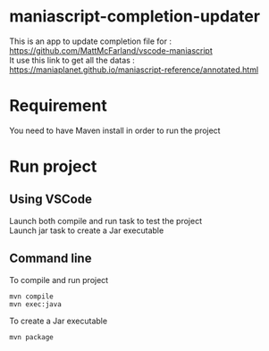 # maniascript-completion-updater
This is an app to update completion file for : https://github.com/MattMcFarland/vscode-maniascript  
It use this link to get all the datas : https://maniaplanet.github.io/maniascript-reference/annotated.html

# Requirement
You need to have Maven install in order to run the project

# Run project
## Using VSCode
Launch both compile and run task to test the project  
Launch jar task to create a Jar executable

## Command line
To compile and run project  
```
mvn compile
mvn exec:java
```

To create a Jar executable  
```
mvn package
```